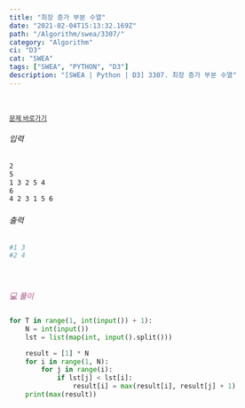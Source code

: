 ```yaml
---
title: "최장 증가 부분 수열"
date: "2021-02-04T15:13:32.169Z"
path: "/Algorithm/swea/3307/"
category: "Algorithm"
ci: "D3"
cat: "SWEA"
tags: ["SWEA", "PYTHON", "D3"]
description: "[SWEA | Python | D3] 3307. 최장 증가 부분 수열"
---
```


<br />

<a href="https://swexpertacademy.com/main/code/problem/problemDetail.do?problemLevel=3&contestProbId=AWBOKg-a6l0DFAWr&categoryId=AWBOKg-a6l0DFAWr&categoryType=CODE&problemTitle=&orderBy=FIRST_REG_DATETIME&selectCodeLang=PYTHON&select-1=3&pageSize=10&pageIndex=6"><small>문제 바로가기</small></a>

###### 입력

```sh
2
5
1 3 2 5 4 
6
4 2 3 1 5 6
```

###### 출력

```sh
#1 3
#2 4
```

<br />

##### <h5 style="color:#C587AE;">💻 풀이</h5>

```python
for T in range(1, int(input()) + 1):
    N = int(input())
    lst = list(map(int, input().split()))

    result = [1] * N
    for i in range(1, N):
        for j in range(i):
            if lst[j] < lst[i]:
                result[i] = max(result[i], result[j] + 1)
    print(max(result))
```

